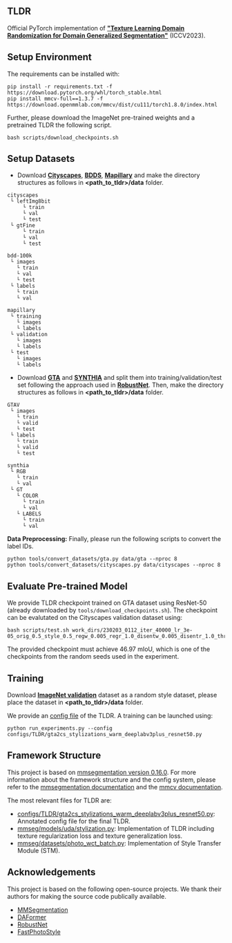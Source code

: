 ## TLDR
Official PyTorch implementation of [**"Texture Learning Domain Randomization for Domain Generalized Segmentation"**](https://arxiv.org/abs/2303.11546) (ICCV2023).

## Setup Environment

The requirements can be installed with:

```shell
pip install -r requirements.txt -f https://download.pytorch.org/whl/torch_stable.html
pip install mmcv-full==1.3.7 -f https://download.openmmlab.com/mmcv/dist/cu111/torch1.8.0/index.html  
```

Further, please download the ImageNet pre-trained weights and a pretrained TLDR the following script.
```shell
bash scripts/download_checkpoints.sh
```

## Setup Datasets
- Download [**Cityscapes**](https://www.cityscapes-dataset.com/), [**BDDS**](https://doc.bdd100k.com/download.html), [**Mapillary**](https://www.mapillary.com/datasets) and make the directory structures as follows in **<path_to_tldr>/data** folder.

```
cityscapes
 └ leftImg8bit
     └ train
     └ val
     └ test
 └ gtFine
     └ train
     └ val
     └ test
```
```
bdd-100k
 └ images
   └ train
   └ val
   └ test
 └ labels
   └ train
   └ val
```
```
mapillary
 └ training
   └ images
   └ labels
 └ validation
   └ images
   └ labels
 └ test
   └ images
   └ labels
```

- Download [**GTA**](https://download.visinf.tu-darmstadt.de/data/from_games/) and [**SYNTHIA**](http://synthia-dataset.net/download/808/) and split them into training/validation/test set following the approach used in [**RobustNet**](https://github.com/shachoi/RobustNet/tree/main/split_data). Then, make the directory structures as follows in **<path_to_tldr>/data** folder.

```
GTAV
 └ images
   └ train
   └ valid
   └ test   
 └ labels
   └ train
   └ valid
   └ test   
```

```
synthia
 └ RGB
   └ train
   └ val
 └ GT
   └ COLOR
     └ train
     └ val
   └ LABELS
     └ train
     └ val
```


**Data Preprocessing:** Finally, please run the following scripts to convert the label IDs.

```shell
python tools/convert_datasets/gta.py data/gta --nproc 8
python tools/convert_datasets/cityscapes.py data/cityscapes --nproc 8
```
## Evaluate Pre-trained Model

We provide TLDR checkpoint trained on GTA dataset using ResNet-50 (already downloaded by `tools/download_checkpoints.sh`).
The checkpoint can be evalutated on the Cityscapes validation dataset using:

```shell
bash scripts/test.sh work_dirs/230203_0112_iter_40000_lr_3e-05_orig_0.5_style_0.5_regw_0.005_regr_1.0_disentw_0.005_disentr_1.0_threshold_0.1_seed_300_fd325
```

The provided checkpoint must achieve 46.97 mIoU, which is one of the checkpoints from the random seeds used in the experiment.


## Training
Download [**ImageNet validation**](https://image-net.org/challenges/LSVRC/index.php) dataset as a random style dataset, please place the dataset in **<path_to_tldr>/data** folder.

We provide an [config file](configs/TLDR/gta2cs_stylizations_warm_deeplabv3plus_resnet50.py) of the TLDR.
A training can be launched using:

```shell
python run_experiments.py --config configs/TLDR/gta2cs_stylizations_warm_deeplabv3plus_resnet50.py
```

## Framework Structure

This project is based on [mmsegmentation version 0.16.0](https://github.com/open-mmlab/mmsegmentation/tree/v0.16.0).
For more information about the framework structure and the config system,
please refer to the [mmsegmentation documentation](https://mmsegmentation.readthedocs.io/en/latest/index.html)
and the [mmcv documentation](https://mmcv.readthedocs.ihttps://arxiv.org/abs/2007.08702o/en/v1.3.7/index.html).

The most relevant files for TLDR are:

* [configs/TLDR/gta2cs_stylizations_warm_deeplabv3plus_resnet50.py](configs/TLDR/gta2cs_stylizations_warm_deeplabv3plus_resnet50.py):
  Annotated config file for the final TLDR.
* [mmseg/models/uda/stylization.py](mmseg/models/uda/stylization.py):
  Implementation of TLDR including texture regularization loss and texture generalization loss.
* [mmseg/datasets/photo_wct_batch.py](mmseg/datasets/photo_wct_batch.py):
  Implementation of Style Transfer Module (STM).

## Acknowledgements

This project is based on the following open-source projects. We thank their
authors for making the source code publically available.

* [MMSegmentation](https://github.com/open-mmlab/mmsegmentation)
* [DAFormer](https://github.com/lhoyer/DAFormer)
* [RobustNet](https://github.com/shachoi/RobustNet)
* [FastPhotoStyle](https://github.com/NVIDIA/FastPhotoStyle)
